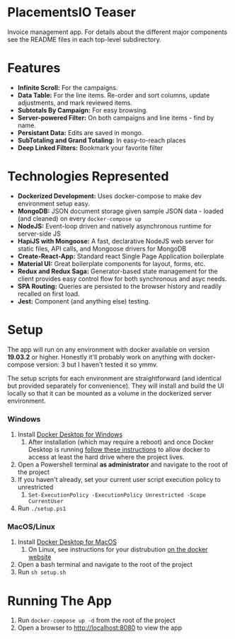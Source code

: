 # PlacementsIO Teaser

Invoice management app. For details about the different major components see the README files in each top-level subdirectory.

# Features

- **Infinite Scroll:** For the campaigns.
- **Data Table:** For the line items. Re-order and sort columns, update adjustments, and mark reviewed items.
- **Subtotals By Campaign:** For easy browsing.
- **Server-powered Filter:** On both campaigns and line items - find by name.
- **Persistant Data:** Edits are saved in mongo.
- **SubTotaling and Grand Totaling:** In easy-to-reach places
- **Deep Linked Filters:** Bookmark your favorite filter


# Technologies Represented

- **Dockerized Development:** Uses docker-compose to make dev environment setup easy.
- **MongoDB:** JSON document storage given sample JSON data - loaded (and cleaned) on every `docker-compose up`
- **NodeJS:** Event-loop driven and natively asynchronous runtime for server-side JS
- **HapiJS with Mongoose:** A fast, declarative NodeJS web server for static files, API calls, and Mongoose drivers for MongoDB
- **Create-React-App:** Standard react Single Page Application boilerplate
- **Material UI:** Great boilerplate components for layout, forms, etc.
- **Redux and Redux Saga:** Generator-based state management for the client provides easy control flow for both synchronous and asyc needs.
- **SPA Routing:** Queries are persisted to the browser history and readily recalled on first load.
- **Jest:** Component (and anything else) testing.

# Setup

The app will run on any environment with docker available on version **19.03.2** or higher. Honestly it'll probably work on anything with docker-compose version: 3 but I haven't tested it so ymmv.

The setup scripts for each environment are straightforward (and identical but provided separately for convenience). They will install and build the UI locally so that it can be mounted as a volume in the dockerized server environment.

### Windows

1.  Install [Docker Desktop for Windows](https://hub.docker.com/editions/community/docker-ce-desktop-windows)
    1.  After installation (which may require a reboot) and once Docker Desktop is running [follow these instructions](https://blogs.msdn.microsoft.com/stevelasker/2016/06/14/configuring-docker-for-windows-volumes/) to allow docker to access at least the hard drive where the project lives.
2.  Open a Powershell terminal **as administrator** and navigate to the root of the project
3.  If you haven't already, set your current user script execution policy to unrestricted
    1. `Set-ExecutionPolicy -ExecutionPolicy Unrestricted -Scope CurrentUser`
4.  Run `./setup.ps1`

### MacOS/Linux

1. Install [Docker Desktop for MacOS](https://hub.docker.com/editions/community/docker-ce-desktop-mac)
   1. On Linux, see instructions for your distrubution [on the docker website](https://docs.docker.com/v17.12/install/#server)
2. Open a bash terminal and navigate to the root of the project
3. Run `sh setup.sh`

# Running The App

1.  Run `docker-compose up -d` from the root of the project
2.  Open a browser to [http://localhost:8080](http://localhost:8080) to view the app
